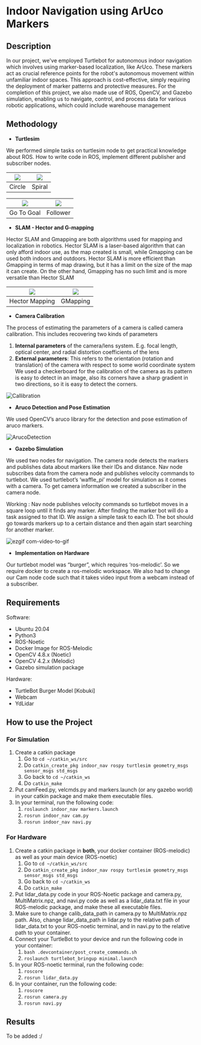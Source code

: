 # ﻿Indoor Navigation using ArUco Markers

## Description

In our project, we've employed Turtlebot for autonomous indoor navigation which involves using marker-based localization, like ArUco. These markers act as crucial reference points for the robot's autonomous movement within unfamiliar indoor spaces. This approach is cost-effective, simply requiring the deployment of marker patterns and protective measures. For the completion of this project, we also made use of ROS, OpenCV, and Gazebo simulation, enabling us to navigate, control, and process data for various robotic applications, which could include warehouse management

## Methodology

- **Turtlesim**

We performed simple tasks on turtlesim node to get practical knowledge about ROS.
How to write code in ROS, implement different publisher and subscriber nodes.


| <img src="https://github.com/shreyaskkk12/Indoor-Navigation-IvLabs/assets/128238705/0b62366a-62af-420b-8637-6cbe254db07c" width="width_of_img" height="height" /> | <img src="https://github.com/shreyaskkk12/Indoor-Navigation-IvLabs/assets/128238705/ac06461e-3083-4cb3-99f0-d0db776115a3" width="width_of_img2" height="height2" /> |
| :--: | :--: |
| Circle | Spiral |

| <img src="https://github.com/shreyaskkk12/Indoor-Navigation-IvLabs/assets/128238705/829176c4-1675-45ef-821f-0036aa4a9588" width="width_of_img" height="height" /> | <img src="https://github.com/shreyaskkk12/Indoor-Navigation-IvLabs/assets/128238705/cf1a9fab-80ef-4ff1-b149-fcc0a4eb88d7" width="width_of_img2" height="height2" /> |
| :--: | :--: |
| Go To Goal | Follower |



- **SLAM - Hector and G-mapping**

Hector SLAM and Gmapping are both algorithms used for mapping and localization in robotics. Hector SLAM is a laser-based algorithm that can only afford indoor use, as the map created is small, while Gmapping can be used both indoors and outdoors. Hector SLAM is more efficient than Gmapping in terms of map drawing, but it has a limit on the size of the map it can create. On the other hand, Gmapping has no such limit and is more versatile than Hector SLAM

| <img src="https://github.com/shreyaskkk12/Indoor-Navigation-IvLabs/assets/128238705/460920a5-6d15-4d2b-b6ef-1b3d86b5347e" width="width_of_img" height="height" /> | <img src="https://github.com/shreyaskkk12/Indoor-Navigation-IvLabs/assets/128238705/46dbf6e9-b57e-4bb1-a68d-d7ee38f8ce56" width="width_of_img2" height="height2" /> |
| :--: | :--: |
| Hector Mapping | GMapping |


- **Camera Calibration** 

The process of estimating the parameters of a camera is called camera calibration. This includes recovering two kinds of parameters 

1. **Internal parameters** of the camera/lens system. E.g. focal length, optical center, and radial distortion coefficients of the lens                                                                 
2. **External parameters**: This refers to the orientation (rotation and translation) of the camera with respect to some world coordinate system                                                               We used a checkerboard for the calibration of the camera as its pattern is easy to detect in an image, also its corners have a sharp gradient in two directions, so it is easy to detect the corners. 

![Callibration](https://github.com/shreyaskkk12/Indoor-Navigation-IvLabs/assets/128238705/425b5acf-4fb0-4b32-b460-c4220e20e297)



- **Aruco Detection and Pose Estimation**

We used OpenCV’s aruco library for the detection and pose estimation of aruco markers.

![ArucoDetection](https://github.com/shreyaskkk12/Indoor-Navigation-IvLabs/assets/128238705/e2f04d65-2a48-43ef-8ab9-ec74e880b834)


- **Gazebo Simulation**

We used two nodes for navigation. The camera node detects the markers and publishes data about markers like their IDs and distance. Nav node subscribes data from the camera node and publishes velocity commands to turtlebot. 
We used turtlebot’s ‘waffle_pi’ model for simulation as it comes with a camera. To get camera information we created a subscriber in the camera node.

Working :
Nav node publishes velocity commands so turtlebot moves in a square loop until it finds any marker.  After finding the marker bot will do a task assigned to that ID. We assign a simple task to each ID. The bot should go towards markers up to a certain distance and then again start searching for another marker. 

![ezgif com-video-to-gif](https://github.com/shreyaskkk12/Indoor-Navigation-IvLabs/assets/128238705/a21c4525-08ee-471b-933f-c309023ac8c0)


- **Implementation on Hardware**

Our turtlebot model was “burger”, which requires ‘ros-melodic’. So we require docker to create a ros-melodic workspace.
We also had to change our Cam node code such that it takes video input from a webcam instead of a subscriber.


## Requirements

Software:

- Ubuntu 20.04
- Python3
- ROS-Noetic
- Docker Image for ROS-Melodic
- OpenCV 4.8.x (Noetic)
- OpenCV 4.2.x (Melodic)
- Gazebo simulation package 

Hardware:

- TurtleBot Burger Model [Kobuki]
- Webcam
- YdLidar

## How to use the Project
### <a name="_q09s3zjlqn8o"></a>**For Simulation**
1. Create a catkin package
   1. Go to `cd ~/catkin_ws/src`
   1. Do `catkin_create_pkg indoor_nav rospy turtlesim geometry_msgs sensor_msgs std_msgs`
   1. Go back to `cd ~/catkin_ws` 
   1. Do `catkin_make`
1. Put camFeed.py, velcmds.py and markers.launch (or any gazebo world) in your catkin package and make them executable files.
1. In your terminal, run the following code:
   1. `roslaunch indoor_nav markers.launch`
   1. `rosrun indoor_nav cam.py`
   1. `rosrun indoor_nav navi.py`

### <a name="_wwhunr977nm1"></a>**For Hardware**
1. Create a catkin package in **both**, your docker container (ROS-melodic) as well as your main device (ROS-noetic)
   1. Go to `cd ~/catkin_ws/src`
   1. Do `catkin_create_pkg indoor_nav rospy turtlesim geometry_msgs sensor_msgs std_msgs`
   1. Go back to `cd ~/catkin_ws `
   1. Do `catkin_make`
1. Put lidar_data.py code in your ROS-Noetic package and camera.py, MultiMatrix.npz, and navi.py code as well as a lidar_data.txt file in your ROS-melodic package, and make these all executable files.
1. Make sure to change calib_data_path in camera.py to MultiMatrix.npz path. Also, change lidar_data_path in lidar.py to the relative path of lidar_data.txt to your ROS-noetic terminal, and in navi.py to the relative path to your container.
1. Connect your TurtleBot to your device and run the following code in your container:
   1. `bash .devcontainer/post_create_commands.sh`
   1. `roslaunch turtlebot_bringup minimal.launch`
1. In your ROS-noetic terminal, run the following code:
   1. `roscore`
   1. `rosrun lidar_data.py`
1. In your container, run the following code:
   1. `roscore`
   1. `rosrun camera.py`
   1. `rosrun navi.py`

## Results

To be added :/
